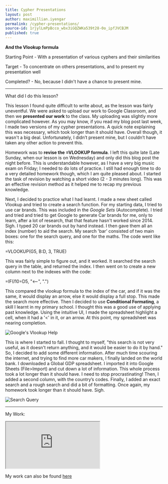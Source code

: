 ```yaml
---
title: Cypher Presentations
layout: post
author: maximillian.iyengar
permalink: /cypher-presentations/
source-id: 1rjylLmPpBcco_wbx3iGQZWKa539t28-0o_ipfJVCBJM
published: true
---
```

**And the Vlookup formula**

 

Starting Point - With a presentation of various cyphers and their similarities

Target - To concentrate on others presentations, and to present my presentation well

Completed? - No, because I didn't have a chance to present mine. 

***

What did I do this lesson?

This lesson I found quite difficult to write about, as the lesson was fairly uneventful. We were asked to upload our work to Google Classroom, and then we **presented our work** to the class. My uploading was slightly more complicated however. As you may know, if you read my blog post last week, I made two versions of my cypher presentations. A quick note explaining this was necessary, which took longer than it should have. Overall though, it wasn't a big deal. Unfortunately, I didn’t present mine, but I couldn’t have taken any other action to prevent this.

Homework was to **revise the =VLOOKUP formula**. I left this quite late (Late Sunday, when our lesson is on Wednesday) and only did this blog post the night before. This is understandable however, as I have a very big music exam on Friday; I needed to do lots of practice. I still had enough time to do a very detailed homework though, which I am quite pleased about. I started the task of revision by watching a short video (2 - 3 minutes long). This was an effective revision method as it helped me to recap my previous knowledge.

Next, I decided to practice what I had learnt. I made a new sheet called Vlookup and tried to create a search function. For my starting data, I tried to use car brands. This was included in the *Google Sets* (Autocomplete). I tried and tried and tried to get Google to generate Car brands for me, only to learn, after a lot of research, that that feature hasn't worked since 2014. Sigh. I typed 20 car brands out by hand instead. I then gave them all an index (number) to aid the search. My search 'bar’ consisted of two main boxes: one for the search query, and one for the maths. The code went like this:

=VLOOKUP(G5, B:D, 3, TRUE)

This was fairly simple to figure out, and it worked. It searched the search query in the table, and returned the index. I then went on to create a new column next to the indexes with the code:

=IF($I$10=D5, "<--", ".")

This compared the vlookup formula to the index of the car, and if it was the same, it would display an arrow, else it would display a full stop. This made the search more effective. Then I decided to use **Conditional Formating**, a skill I learnt in my primary school. I thought this was a good use of applying past knowledge. Using the intuitive UI, I made the spreadsheet highlight a cell, when it had a '<' in it, or an arrow. At this point, my spreadsheet was nearing completion.

<img src="https://Blue-Dot.github.io/assets/Cypher_Presentations/Vlookup_Help.png" alt="Google's Vlookup Help">

This is where I started to fall. I thought to myself, "this search is not very useful, as it doesn't return anything, and it would be easier to do it by hand." So, I decided to add some different information. After much time scouring the internet, and trying to find more car makers, I finally landed on the world bank. I downloaded a Global GDP spreadsheet. I imported it into Google Sheets (File>Import) and cut down a lot of information. This whole process took a lot longer than it should have. I need to stop procrastinating! Then, I added a second column, with the country’s codes. Finally, I added an exact search and a rough search and did a bit of formatting. Once again, my homework took longer than it should have. Sigh.

<img src="https://Blue-Dot.github.io/assets/Cypher_Presentations/Search_Query.png" alt="Search Query">

***

My Work:

<iframe src="https://docs.google.com/spreadsheets/d/e/2PACX-1vRMO27C043VP2epUdJetCRHg9fZwzVRFe2f3WuJcqPyaDov_5xZZMFGRAOS799ztIDZ1-LfuaUBTXkQ/pubhtml?widget=true&amp;headers=false"></iframe>

My work can also be found <a href="https://docs.google.com/spreadsheets/d/e/2PACX-1vRMO27C043VP2epUdJetCRHg9fZwzVRFe2f3WuJcqPyaDov_5xZZMFGRAOS799ztIDZ1-LfuaUBTXkQ/pubhtml">here</a>

